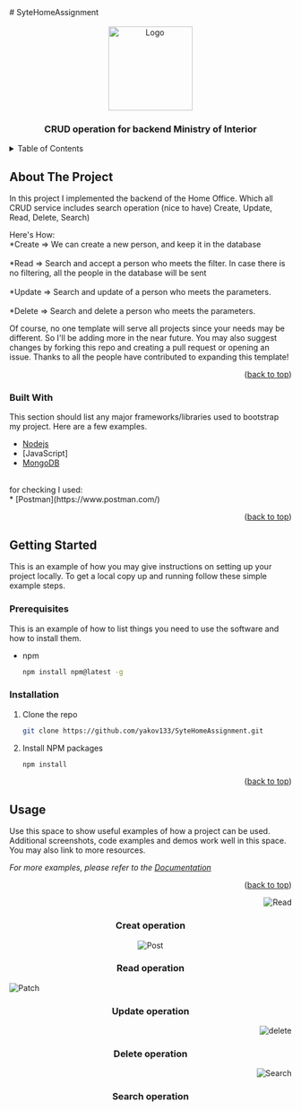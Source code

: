 <div id="top"></div>
# SyteHomeAssignment
<br />






<!-- PROJECT LOGO -->
<br />
<div align="center">
    <img src="https://www.gov.il/BlobFolder/news/news-17-03-2020/he/news_2020_03_logo_800_600.jpg" alt="Logo" width="150" height="150">
  <h3 align="center">CRUD operation for backend Ministry of Interior</h3>
</div>



<!-- TABLE OF CONTENTS -->
<details>
  <summary>Table of Contents</summary>
  <ol>
    <li>
      <a href="#about-the-project">About The Project</a>
      <ul>
        <li><a href="#built-with">Built With</a></li>
      </ul>
    </li>
    <li>
      <a href="#getting-started">Getting Started</a>
      <ul>
        <li><a href="#prerequisites">Prerequisites</a></li>
        <li><a href="#installation">Installation</a></li>
      </ul>
    </li>
    <li><a href="#usage">Usage</a></li>
  </ol>
</details>



<!-- ABOUT THE PROJECT -->
## About The Project



In this project I implemented the backend of the Home Office.
Which all CRUD service includes search operation (nice to have) Create, Update, Read, Delete, Search)

Here's How:
<br />
*Create => We can create a new person, and keep it in the database 
<br />
<br />
*Read => Search and accept a person who meets the filter.
In case there is no filtering, all the people in the database will be sent
<br />
<br />
*Update => Search and update of a person who meets the parameters.
<br />
<br />
*Delete => Search and delete a person who meets the parameters.

Of course, no one template will serve all projects since your needs may be different. So I'll be adding more in the near future. You may also suggest changes by forking this repo and creating a pull request or opening an issue. Thanks to all the people have contributed to expanding this template!


<p align="right">(<a href="#top">back to top</a>)</p>



### Built With

This section should list any major frameworks/libraries used to bootstrap my project. Here are a few examples.

* [Nodejs](https://nodejs.org/en/)
* [JavaScript]
* [MongoDB](https://www.mongodb.com/)
<br />
for checking I used:
<br />
* [Postman](https://www.postman.com/)

<p align="right">(<a href="#top">back to top</a>)</p>



<!-- GETTING STARTED -->
## Getting Started

This is an example of how you may give instructions on setting up your project locally.
To get a local copy up and running follow these simple example steps.

### Prerequisites

This is an example of how to list things you need to use the software and how to install them.
* npm
  ```sh
  npm install npm@latest -g
  ```

### Installation

1. Clone the repo
   ```sh
   git clone https://github.com/yakov133/SyteHomeAssignment.git
   ```
2. Install NPM packages
   ```sh
   npm install
   ```
<p align="right">(<a href="#top">back to top</a>)</p>



<!-- USAGE EXAMPLES -->
## Usage

Use this space to show useful examples of how a project can be used. Additional screenshots, code examples and demos work well in this space. You may also link to more resources.

_For more examples, please refer to the [Documentation](https://example.com)_

<p align="right">(<a href="#top">back to top</a>)</p>
<div align="right">
  <img src="https://i.ibb.co/jz3HkCD/Screen-Shot-2022-05-17-at-16-21-19.png" alt="Read" border="0">
  <h3 align="center">Creat operation </h3>
</div>

<div align="center">
  <img src="https://i.ibb.co/Lgs7J7z/Screen-Shot-2022-05-17-at-16-22-50.png" alt="Post" border="0">
  <h3 align="center">Read operation</h3>
</div>

<div align="left">
  <img src="https://i.ibb.co/cF3kDpr/Screen-Shot-2022-05-17-at-16-24-00.png" alt="Patch" border="0">
  <h3 align="center">Update operation</h3>
</div>

<div align="right">
  <img src="https://i.ibb.co/JKkPHxY/Screen-Shot-2022-05-17-at-16-26-54.png" alt="delete" border="0">
  <h3 align="center">Delete operation</h3>
</div>

<div align="right">
  <img src="https://i.ibb.co/Gtx2Q2K/Screen-Shot-2022-05-17-at-16-40-08.png" alt="Search" border="0">
  <h3 align="center">Search operation</h3>
</div>



<!-- ROADMAP -->
